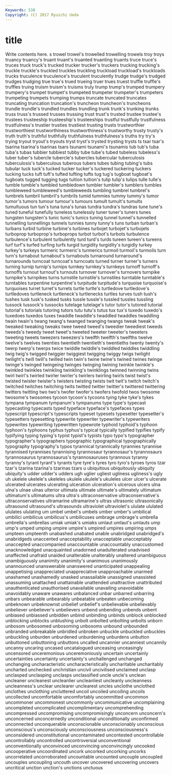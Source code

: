 ```yaml
---
Keywords: 538 
Copyright: (C) 2017 Ryuichi Ueda
---
```


# title

Write contents here.
s trowel trowel's trowelled trowelling trowels troy
troys truancy truancy's truant truant's truanted truanting truants truce truce's
truces truck truck's trucked trucker trucker's truckers trucking trucking's truckle
truckle's truckled truckles truckling truckload truckload's truckloads trucks truculence truculence's
truculent truculently trudge trudge's trudged trudges trudging true true's trued
trueing truer trues truest truffle truffle's truffles truing truism truism's
truisms truly trump trump's trumped trumpery trumpery's trumpet trumpet's trumpeted
trumpeter trumpeter's trumpeters trumpeting trumpets trumping trumps truncate truncated truncates
truncating truncation truncation's truncheon truncheon's truncheons trundle trundle's trundled trundles
trundling trunk trunk's trunking trunks truss truss's trussed trusses trussing
trust trust's trusted trustee trustee's trustees trusteeship trusteeship's trusteeships trustful
trustfully trustfulness trustfulness's trustier trusties trustiest trusting trusts trustworthier trustworthiest
trustworthiness trustworthiness's trustworthy trusty trusty's truth truth's truthful truthfully truthfulness
truthfulness's truths try try's trying tryout tryout's tryouts tryst tryst's
trysted trysting trysts ts tsar tsar's tsarina tsarina's tsarinas tsars
tsunami tsunami's tsunamis tub tub's tuba tuba's tubas tubbier tubbiest
tubby tube tube's tubed tubeless tubeless's tuber tuber's tubercle tubercle's
tubercles tubercular tuberculosis tuberculosis's tuberculous tuberous tubers tubes tubing tubing's
tubs tubular tuck tuck's tucked tucker tucker's tuckered tuckering tuckers
tucking tucks tuft tuft's tufted tufting tufts tug tug's tugboat
tugboat's tugboats tugged tugging tugs tuition tuition's tulip tulip's tulips
tulle tulle's tumble tumble's tumbled tumbledown tumbler tumbler's tumblers tumbles
tumbleweed tumbleweed's tumbleweeds tumbling tumbrel tumbrel's tumbrels tumbril tumbril's tumbrils
tumid tummies tummy tummy's tumor tumor's tumors tumour tumour's tumours
tumult tumult's tumults tumultuous tun tun's tuna tuna's tunas tundra
tundra's tundras tune tune's tuned tuneful tunefully tuneless tunelessly tuner
tuner's tuners tunes tungsten tungsten's tunic tunic's tunics tuning tunnel
tunnel's tunnelled tunnelling tunnellings tunnels tunnies tunny tunny's tuns turban
turban's turbans turbid turbine turbine's turbines turbojet turbojet's turbojets turboprop
turboprop's turboprops turbot turbot's turbots turbulence turbulence's turbulent turbulently turd
turd's turds tureen tureen's tureens turf turf's turfed turfing turfs
turgid turgidity turgidity's turgidly turkey turkey's turkeys turmeric turmeric's turmerics
turmoil turmoil's turmoils turn turn's turnabout turnabout's turnabouts turnaround turnaround's
turnarounds turncoat turncoat's turncoats turned turner turner's turners turning turnip
turnip's turnips turnkey turnkey's turnkeys turnoff turnoff's turnoffs turnout turnout's
turnouts turnover turnover's turnovers turnpike turnpike's turnpikes turns turnstile turnstile's
turnstiles turntable turntable's turntables turpentine turpentine's turpitude turpitude's turquoise turquoise's
turquoises turret turret's turrets turtle turtle's turtledove turtledove's turtledoves turtleneck
turtleneck's turtlenecks turtles turves tush tush's tushes tusk tusk's tusked
tusks tussle tussle's tussled tussles tussling tussock tussock's tussocks tutelage
tutelage's tutor tutor's tutored tutorial tutorial's tutorials tutoring tutors tutu
tutu's tutus tux tux's tuxedo tuxedo's tuxedoes tuxedos tuxes twaddle
twaddle's twaddled twaddles twaddling twain twain's twang twang's twanged twanging
twangs tweak tweak's tweaked tweaking tweaks twee tweed tweed's tweedier
tweediest tweeds tweeds's tweedy tweet tweet's tweeted tweeter tweeter's tweeters
tweeting tweets tweezers tweezers's twelfth twelfth's twelfths twelve twelve's twelves
twenties twentieth twentieth's twentieths twenty twenty's twerp twerp's twerps twice
twiddle twiddle's twiddled twiddles twiddling twig twig's twigged twiggier twiggiest
twigging twiggy twigs twilight twilight's twill twill's twilled twin twin's
twine twine's twined twines twinge twinge's twinged twingeing twinges twinging
twining twinkle twinkle's twinkled twinkles twinkling twinkling's twinklings twinned twinning
twins twirl twirl's twirled twirler twirler's twirlers twirling twirls twist
twist's twisted twister twister's twisters twisting twists twit twit's twitch
twitch's twitched twitches twitching twits twitted twitter twitter's twittered twittering
twitters twitting two two's twofer twofer's twofers twofold twos twosome
twosome's twosomes tycoon tycoon's tycoons tying tyke tyke's tykes tympana
tympanum tympanum's tympanums type type's typecast typecasting typecasts typed typeface
typeface's typefaces types typescript typescript's typescripts typeset typesets typesetter typesetter's
typesetters typesetting typewrite typewriter typewriter's typewriters typewrites typewriting typewritten typewrote
typhoid typhoid's typhoon typhoon's typhoons typhus typhus's typical typically typified
typifies typify typifying typing typing's typist typist's typists typo typo's
typographer typographer's typographers typographic typographical typographically typography typography's typos tyrannical
tyrannically tyrannies tyrannise tyrannised tyrannises tyrannising tyrannosaur tyrannosaur's tyrannosaurs tyrannosaurus
tyrannosaurus's tyrannosauruses tyrannous tyranny tyranny's tyrant tyrant's tyrants tyre tyre's
tyres tyro tyro's tyroes tyros tzar tzar's tzarina tzarina's tzarinas
tzars u ubiquitous ubiquitously ubiquity ubiquity's udder udder's udders ugh
uglier ugliest ugliness ugliness's ugly uh ukelele ukelele's ukeleles ukulele
ukulele's ukuleles ulcer ulcer's ulcerate ulcerated ulcerates ulcerating ulceration ulceration's
ulcerous ulcers ulna ulna's ulnae ulnas ulterior ultimata ultimate ultimate's
ultimately ultimatum ultimatum's ultimatums ultra ultra's ultraconservative ultraconservative's ultraconservatives ultramarine
ultramarine's ultras ultrasonic ultrasonically ultrasound ultrasound's ultrasounds ultraviolet ultraviolet's ululate
ululated ululates ululating um umbel umbel's umbels umber umber's umbilical
umbilici umbilicus umbilicus's umbilicuses umbrage umbrage's umbrella umbrella's umbrellas umiak
umiak's umiaks umlaut umlaut's umlauts ump ump's umped umping umpire
umpire's umpired umpires umpiring umps umpteen umpteenth unabashed unabated unable
unabridged unabridged's unabridgeds unaccented unacceptability unacceptable unacceptably unaccepted unaccompanied unaccountable
unaccountably unaccustomed unacknowledged unacquainted unadorned unadulterated unadvised unaffected unafraid unaided
unalterable unalterably unaltered unambiguous unambiguously unanimity unanimity's unanimous unanimously unannounced
unanswerable unanswered unanticipated unappealing unappetising unappreciated unappreciative unapproachable unarmed unashamed
unashamedly unasked unassailable unassigned unassisted unassuming unattached unattainable unattended unattractive
unattributed unauthenticated unauthorised unavailable unavailing unavoidable unavoidably unaware unawares unbalanced
unbar unbarred unbarring unbars unbearable unbearably unbeatable unbeaten unbecoming unbeknown
unbeknownst unbelief unbelief's unbelievable unbelievably unbeliever unbeliever's unbelievers unbend unbending
unbends unbent unbiased unbiassed unbidden unbind unbinding unbinds unblock unblocked
unblocking unblocks unblushing unbolt unbolted unbolting unbolts unborn unbosom unbosomed
unbosoming unbosoms unbound unbounded unbranded unbreakable unbridled unbroken unbuckle unbuckled
unbuckles unbuckling unburden unburdened unburdening unburdens unbutton unbuttoned unbuttoning unbuttons
uncalled uncannier uncanniest uncannily uncanny uncaring uncased uncatalogued unceasing unceasingly
uncensored unceremonious unceremoniously uncertain uncertainly uncertainties uncertainty uncertainty's unchallenged unchanged
unchanging uncharacteristic uncharacteristically uncharitable uncharitably uncharted unchecked unchristian uncivil uncivilised
unclaimed unclasp unclasped unclasping unclasps unclassified uncle uncle's unclean uncleaner
uncleanest uncleanlier uncleanliest uncleanly uncleanness uncleanness's unclear unclearer unclearest uncles
unclothe unclothed unclothes unclothing uncluttered uncoil uncoiled uncoiling uncoils uncollected
uncomfortable uncomfortably uncommitted uncommon uncommoner uncommonest uncommonly uncommunicative uncomplaining uncompleted
uncomplicated uncomplimentary uncomprehending uncompressed uncompromising uncompromisingly unconcern unconcern's unconcerned unconcernedly
unconditional unconditionally unconfirmed unconnected unconquerable unconscionable unconscionably unconscious unconscious's unconsciously
unconsciousness unconsciousness's unconsidered unconstitutional uncontaminated uncontested uncontrollable uncontrollably uncontrolled uncontroversial
unconventional unconventionally unconvinced unconvincing unconvincingly uncooked uncooperative uncoordinated uncork uncorked
uncorking uncorks uncorrelated uncorroborated uncountable uncounted uncouple uncoupled uncouples uncoupling
uncouth uncover uncovered uncovering uncovers uncritical unction unction's unctions unctuous
